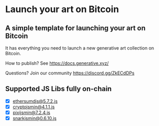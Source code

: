# Launch your art on Bitcoin

## A simple template for launching your art on Bitcoin

It has everything you need to launch a new generative art collection on Bitcoin.

How to publish? See https://docs.generative.xyz/

Questions? Join our community https://discord.gg/ZkECdDPs

## Supported JS Libs fully on-chain

- [x] ethersumdjs@5.7.2.js
- [x] cryptojsmin@4.1.1.js
- [x] pixijsmin@7.2.4.js
- [x] snarkjsmin@0.6.10.js
